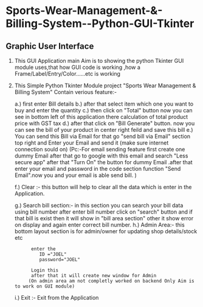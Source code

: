 # Sports-Wear-Management-&-Billing-System--Python-GUI-Tkinter
## Graphic User Interface

1. This GUI Application main Aim is to showing the python Tkinter GUI module
   uses,that how GUI code is working ,how a Frame/Label/Entry/Color......etc is working

2. This Simple Python Tkinter Module project "Sports Wear Management & Billing System" Contain verious feature:-

	a.) first enter Bill details
	b.) after that select item which one you want to buy and enter the quantity
	c.) then click on "Total" button now you can see in bottom left of this application
	    there calculation of total product price with GST tax
	d.) after that click on "Bill Generate" button. now you can see the bill of your
	    product in center right feild and save this bill
	e.) You can send this Bill via Email for that go "send bill via Email" section 
	    top right  and Enter your Email and send it (make sure internet connection
	    sould on)
	    (Pc:-For email sending feature first create one dummy Email after that
		go to google with this email and search "Less secure app" after that
		"Turn On" the button for dummy Email .after that enter your email and password
		  in the code section function "Send Email".now you and your email is able send bill. )
	
	f.) Clear :- this button will help to clear all the data which is enter in the Application.

	g.) Search bill section:- in this section you can search your bill data using bill number
			  	  after enter bill number click on "search" button and if that bill
				  is exist then it will show in "bill area section" other it show error on 
				  display and again enter correct bill number.
	h.) Admin Area:- this bottom layout section is for admin/owner for updating shop details/stock etc
	
			 enter the 
				ID ="JOEL"
				password="JOEL"
		
			 Login this
			 after that it will create new window for Admin
			(On admin area am not completly worked on backend Only Aim is to work on GUI module)
	
	i.) Exit :- Exit from the Application

	
	

